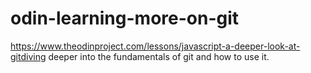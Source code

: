 # odin-learning-more-on-git
https://www.theodinproject.com/lessons/javascript-a-deeper-look-at-gitdiving deeper into the fundamentals of git and how to use it. 

